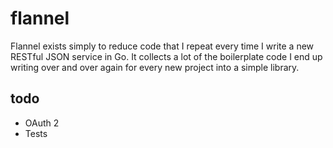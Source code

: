 # flannel

Flannel exists simply to reduce code that I repeat every time I write a new RESTful JSON service in Go. It collects a lot of the boilerplate code I end up writing over and over again for every new project into a simple library.

## todo

 - OAuth 2
 - Tests

